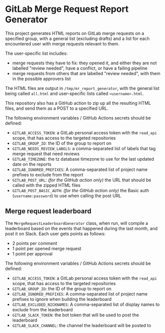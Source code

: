 # GitLab Merge Request Report Generator

This project generates HTML reports on GitLab merge requests on a specified group, with a general list (excluding drafts)
and a list for each encountered user with merge requests relevant to them.

The user-specific list includes:
- merge requests they have to fix: they opened it, and either they are not labelled "review needed", have a conflict, or have a failing pipeline
- merge requests from others that are labelled "review needed", with them in the possible approvers list

The HTML files are output in `/tmp/mr_report_generator`, with the general list being called `all.html` and user-specific
lists called `<username>.html`.

This repository also has a GitHub action to zip up all the resulting HTML files, and send them as a POST to a specified URL.

The following environment variables / GitHub Actions secrets should be defined:
- `GITLAB_ACCESS_TOKEN`: a GitLab personal access token with the `read_api` scope, that has access to the targeted repositories
- `GITLAB_GROUP_ID`: the ID of the group to report on
- `GITLAB_NEEDS_REVIEW_LABELS`: a comma-separated list of labels that tag merge request that need reviews
- `GITLAB_TIMEZONE`: the tz database timezone to use for the last updated date on the reports
- `GITLAB_IGNORED_PREFIXES`: A comma-separated list of project name prefixes to exclude from the report
- `GITLAB_POST_URL`: _(for the GitHub action only)_ the URL that should be called with the zipped HTML files
- `GITLAB_POST_BASIC_AUTH`: _(for the GitHub action only)_ the Basic auth (`username:password`) to use when calling the post URL

## Merge request leaderboard

The `MergeRequestLeaderboardGenerator` class, when run, will compile a leaderboard based on the events that happened during the last month,
and post it on Slack. Each user gets points as follows:
- 2 points per comment
- 1 point per opened merge request
- 1 point per approval


The following environment variables / GitHub Actions secrets should be defined:
- `GITLAB_ACCESS_TOKEN`: a GitLab personal access token with the `read_api` scope, that has access to the targeted repositories
- `GITLAB_GROUP_ID`: the ID of the group to report on
- `GITLAB_IGNORED_PREFIXES`: A comma-separated list of project name prefixes to ignore when building the leaderboard
- `GITLAB_EXCLUDED_NICKNAMES`: A comma-separated list of display names to exclude from the leaderboard
- `GITLAB_SLACK_TOKEN`: the bot token that will be used to post the leaderboard
- `GITLAB_SLACK_CHANNEL`: the channel the leaderboard will be posted to
